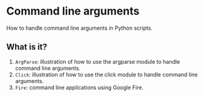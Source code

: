 # Command line arguments

How to handle command line arguments in Python scripts.

## What is it?
  1. `ArgParse`: illustration of how to use the argparse module
    to handle command line arguments.
  1. `Click`: illustration of how to use the click module
    to handle command line arguments.
  1. `Fire`: command line applications using Google Fire.
